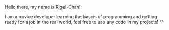 Hello there, my name is Rigel-Chan!

I am a novice developer learning the bascis of programming and getting ready for a job in the real world, feel free to use any code in my projects! ^^
